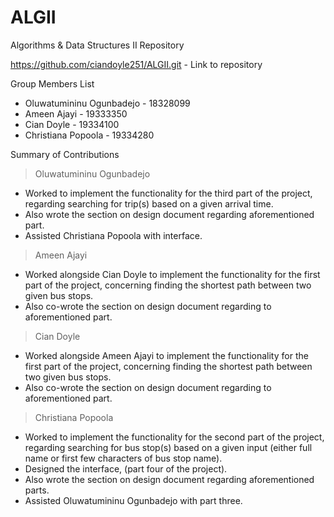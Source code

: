 # ALGII
Algorithms & Data Structures II Repository

https://github.com/ciandoyle251/ALGII.git - Link to repository

Group Members List
- Oluwatumininu Ogunbadejo - 18328099
- Ameen Ajayi - 19333350
- Cian Doyle - 19334100
- Christiana Popoola - 19334280

Summary of Contributions 

> Oluwatumininu Ogunbadejo
  - Worked to implement the functionality for the third part of the project, regarding searching for trip(s) based on a given arrival time.
  - Also wrote the section on design document regarding aforementioned part.
  - Assisted Christiana Popoola with interface.
 
> Ameen Ajayi
  - Worked alongside Cian Doyle to implement the functionality for the first part of the project, concerning finding the shortest path between two given bus stops.
  - Also co-wrote the section on design document regarding to aforementioned part.

> Cian Doyle
  - Worked alongside Ameen Ajayi to implement the functionality for the first part of the project, concerning finding the shortest path between two given bus stops.
  - Also co-wrote the section on design document regarding to aforementioned part.

> Christiana Popoola
  - Worked to implement the functionality for the second part of the project, regarding searching for bus stop(s) based on a given input (either full name or first 
few characters of bus stop name).
  - Designed the interface, (part four of the project).
  - Also wrote the section on design document regarding aforementioned parts.
  - Assisted Oluwatumininu Ogunbadejo with part three.
